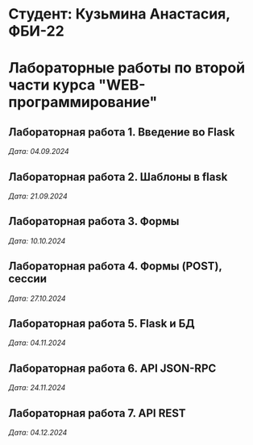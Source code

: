 # Студент: Кузьмина Анастасия, ФБИ-22

# Лабораторные работы по второй части курса "WEB-программирование"

## Лабораторная работа 1. Введение во Flask

*Дата: 04.09.2024*

## Лабораторная работа 2. Шаблоны в flask

*Дата: 21.09.2024*


## Лабораторная работа 3. Формы

*Дата: 10.10.2024*


## Лабораторная работа 4. Формы (POST), сессии

*Дата: 27.10.2024*


## Лабораторная работа 5. Flask и БД

*Дата: 04.11.2024*


## Лабораторная работа 6. API JSON-RPC

*Дата: 24.11.2024*


## Лабораторная работа 7. API REST
*Дата: 04.12.2024*
